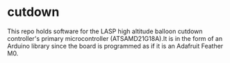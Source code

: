 # cutdown
This repo holds software for the LASP high altitude balloon cutdown controller's primary microcontroller (ATSAMD21G18A).It is in the form of an Arduino library since the board is programmed as if it is an Adafruit Feather M0.
